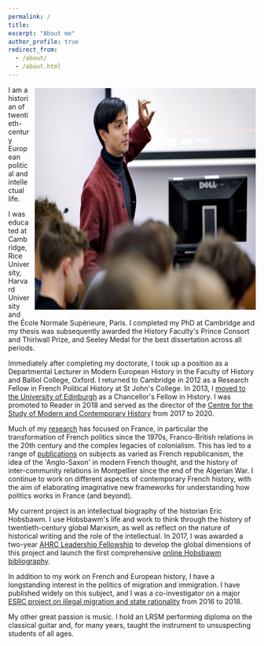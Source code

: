 ```yaml
---
permalink: /
title: 
excerpt: "About me"
author_profile: true
redirect_from: 
  - /about/
  - /about.html
---
```

<img src="/images/teaching.jpg" alt="Teaching" alt="Emile teaching a class" width="450" height="450" style="float:right;margin:5px 0px 10px 10px">I am a historian of twentieth-century European political and intellectual life.

I was educated at Cambridge, Rice University, Harvard University and the École Normale Supérieure, Paris. I completed my PhD at Cambridge and my thesis was subsequently awarded the History Faculty's Prince Consort and Thirlwall Prize, and Seeley Medal for the best dissertation across all periods.

Immediately after completing my doctorate, I took up a position as a Departmental Lecturer in Modern European History in the Faculty of History and Balliol College, Oxford. I returned to Cambridge in 2012 as a Research Fellow in French Political History at St John's College. In 2013, I <a href="https://www.ed.ac.uk/history-classics-archaeology/history/about/staff-profiles/profile_tab1_academic.php?uun=echabal" target="_blank">moved to the University of Edinburgh</a> as a Chancellor's Fellow in History. I was promoted to Reader in 2018 and served as the director of the <a href="https://www.ed.ac.uk/history-classics-archaeology/modern-contemporary-history-centre" target="_blank">Centre for the Study of Modern and Contemporary History</a> from 2017 to 2020.

Much of my <a href="/portfolio/">research</a> has focused on France, in particular the transformation of French politics since the 1970s, Franco-British relations in the 20th century and the complex legacies of colonialism. This has led to a range of <a href="/publications/">publications</a> on subjects as varied as French republicanism, the idea of the 'Anglo-Saxon' in modern French thought, and the history of inter-community relations in Montpellier since the end of the Algerian War. I continue to work on different aspects of contemporary French history, with the aim of elaborating imaginative new frameworks for understanding how politics works in France (and beyond).

My current project is an intellectual biography of the historian Eric Hobsbawm. I use Hobsbawm's life and work to think through the history of twentieth-century global Marxism, as well as reflect on the nature of historical writing and the role of the intellectual. In 2017, I was awarded a two-year <a href="http://www.ed.ac.uk/history-classics-archaeology/history/news-events/ahrc-fellowship-emile-chabal" target="_blank">AHRC Leadership Fellowship</a> to develop the global dimensions of this project and launch the first comprehensive <a href="https://hobsbawm.shca.ed.ac.uk" target="_blank">online Hobsbawm bibliography</a>. 

In addition to my work on French and European history, I have a longstanding interest in the politics of migration and immigration. I have published widely on this subject, and I was a co-investigator on a major <a href="https://blogs.sps.ed.ac.uk/seeing-illegal-immigrants/" target="_blank">ESRC project on illegal migration and state rationality</a> from 2016 to 2018. 

My other great passion is music. I hold an LRSM performing diploma on the classical guitar and, for many years, taught the instrument to unsuspecting students of all ages.
